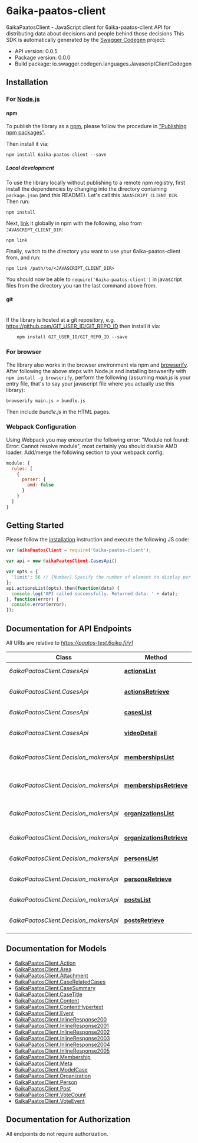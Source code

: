 # 6aika-paatos-client

6aikaPaatosClient - JavaScript client for 6aika-paatos-client
API for distributing data about decisions and people behind those decisions
This SDK is automatically generated by the [Swagger Codegen](https://github.com/swagger-api/swagger-codegen) project:

- API version: 0.0.5
- Package version: 0.0.0
- Build package: io.swagger.codegen.languages.JavascriptClientCodegen

## Installation

### For [Node.js](https://nodejs.org/)

#### npm

To publish the library as a [npm](https://www.npmjs.com/),
please follow the procedure in ["Publishing npm packages"](https://docs.npmjs.com/getting-started/publishing-npm-packages).

Then install it via:

```shell
npm install 6aika-paatos-client --save
```

##### Local development

To use the library locally without publishing to a remote npm registry, first install the dependencies by changing 
into the directory containing `package.json` (and this README). Let's call this `JAVASCRIPT_CLIENT_DIR`. Then run:

```shell
npm install
```

Next, [link](https://docs.npmjs.com/cli/link) it globally in npm with the following, also from `JAVASCRIPT_CLIENT_DIR`:

```shell
npm link
```

Finally, switch to the directory you want to use your 6aika-paatos-client from, and run:

```shell
npm link /path/to/<JAVASCRIPT_CLIENT_DIR>
```

You should now be able to `require('6aika-paatos-client')` in javascript files from the directory you ran the last 
command above from.

#### git
#
If the library is hosted at a git repository, e.g.
https://github.com/GIT_USER_ID/GIT_REPO_ID
then install it via:

```shell
    npm install GIT_USER_ID/GIT_REPO_ID --save
```

### For browser

The library also works in the browser environment via npm and [browserify](http://browserify.org/). After following
the above steps with Node.js and installing browserify with `npm install -g browserify`,
perform the following (assuming *main.js* is your entry file, that's to say your javascript file where you actually 
use this library):

```shell
browserify main.js > bundle.js
```

Then include *bundle.js* in the HTML pages.

### Webpack Configuration

Using Webpack you may encounter the following error: "Module not found: Error:
Cannot resolve module", most certainly you should disable AMD loader. Add/merge
the following section to your webpack config:

```javascript
module: {
  rules: [
    {
      parser: {
        amd: false
      }
    }
  ]
}
```

## Getting Started

Please follow the [installation](#installation) instruction and execute the following JS code:

```javascript
var 6aikaPaatosClient = require('6aika-paatos-client');

var api = new 6aikaPaatosClient.CasesApi()

var opts = { 
  'limit': 56 // {Number} Specify the number of element to display per page.
};
api.actionsList(opts).then(function(data) {
  console.log('API called successfully. Returned data: ' + data);
}, function(error) {
  console.error(error);
});


```

## Documentation for API Endpoints

All URIs are relative to *https://paatos-test.6aika.fi/v1*

Class | Method | HTTP request | Description
------------ | ------------- | ------------- | -------------
*6aikaPaatosClient.CasesApi* | [**actionsList**](docs/CasesApi.md#actionsList) | **GET** /action/ | Retrieve a list of actions
*6aikaPaatosClient.CasesApi* | [**actionsRetrieve**](docs/CasesApi.md#actionsRetrieve) | **GET** /action/{id}/ | Retrieve a single video by ID
*6aikaPaatosClient.CasesApi* | [**casesList**](docs/CasesApi.md#casesList) | **GET** /case/ | Retrieve a list of cases
*6aikaPaatosClient.CasesApi* | [**videoDetail**](docs/CasesApi.md#videoDetail) | **GET** /case/{id}/ | Retrieve a single case video by ID
*6aikaPaatosClient.Decision_makersApi* | [**membershipsList**](docs/Decision_makersApi.md#membershipsList) | **GET** /membership/ | Retrieve a list of memberships
*6aikaPaatosClient.Decision_makersApi* | [**membershipsRetrieve**](docs/Decision_makersApi.md#membershipsRetrieve) | **GET** /membership/{id}/ | Retrieve a single membership record
*6aikaPaatosClient.Decision_makersApi* | [**organizationsList**](docs/Decision_makersApi.md#organizationsList) | **GET** /organization/ | Retrieve a list of organizations
*6aikaPaatosClient.Decision_makersApi* | [**organizationsRetrieve**](docs/Decision_makersApi.md#organizationsRetrieve) | **GET** /organization/{id}/ | Retrieve a single person record
*6aikaPaatosClient.Decision_makersApi* | [**personsList**](docs/Decision_makersApi.md#personsList) | **GET** /person/ | Retrieve a list of persons
*6aikaPaatosClient.Decision_makersApi* | [**personsRetrieve**](docs/Decision_makersApi.md#personsRetrieve) | **GET** /person/{id}/ | Retrieve a single person record
*6aikaPaatosClient.Decision_makersApi* | [**postsList**](docs/Decision_makersApi.md#postsList) | **GET** /post/ | Retrieve a list of posts
*6aikaPaatosClient.Decision_makersApi* | [**postsRetrieve**](docs/Decision_makersApi.md#postsRetrieve) | **GET** /post/{id}/ | Retrieve a single post record


## Documentation for Models

 - [6aikaPaatosClient.Action](docs/Action.md)
 - [6aikaPaatosClient.Area](docs/Area.md)
 - [6aikaPaatosClient.Attachment](docs/Attachment.md)
 - [6aikaPaatosClient.CaseRelatedCases](docs/CaseRelatedCases.md)
 - [6aikaPaatosClient.CaseSummary](docs/CaseSummary.md)
 - [6aikaPaatosClient.CaseTitle](docs/CaseTitle.md)
 - [6aikaPaatosClient.Content](docs/Content.md)
 - [6aikaPaatosClient.ContentHypertext](docs/ContentHypertext.md)
 - [6aikaPaatosClient.Event](docs/Event.md)
 - [6aikaPaatosClient.InlineResponse200](docs/InlineResponse200.md)
 - [6aikaPaatosClient.InlineResponse2001](docs/InlineResponse2001.md)
 - [6aikaPaatosClient.InlineResponse2002](docs/InlineResponse2002.md)
 - [6aikaPaatosClient.InlineResponse2003](docs/InlineResponse2003.md)
 - [6aikaPaatosClient.InlineResponse2004](docs/InlineResponse2004.md)
 - [6aikaPaatosClient.InlineResponse2005](docs/InlineResponse2005.md)
 - [6aikaPaatosClient.Membership](docs/Membership.md)
 - [6aikaPaatosClient.Meta](docs/Meta.md)
 - [6aikaPaatosClient.ModelCase](docs/ModelCase.md)
 - [6aikaPaatosClient.Organization](docs/Organization.md)
 - [6aikaPaatosClient.Person](docs/Person.md)
 - [6aikaPaatosClient.Post](docs/Post.md)
 - [6aikaPaatosClient.VoteCount](docs/VoteCount.md)
 - [6aikaPaatosClient.VoteEvent](docs/VoteEvent.md)


## Documentation for Authorization

 All endpoints do not require authorization.

